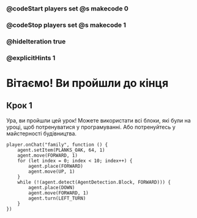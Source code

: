 ### @codeStart players set @s makecode 0
### @codeStop players set @s makecode 1

### @hideIteration true 
### @explicitHints 1


# Вітаємо! Ви пройшли до кінця

## Крок 1
Ура, ви пройшли цей урок! Можете використати всі блоки, які були на уроці, щоб потренуватися у програмуванні. Або потренуйтесь у майстерності будівництва.


```ghost
player.onChat("family", function () {
    agent.setItem(PLANKS_OAK, 64, 1)
    agent.move(FORWARD, 1)
    for (let index = 0; index < 10; index++) {
        agent.place(FORWARD)
        agent.move(UP, 1)
    }
    while (!(agent.detect(AgentDetection.Block, FORWARD))) {
        agent.place(DOWN)
        agent.move(FORWARD, 1)
        agent.turn(LEFT_TURN)
    }
})

``` 
